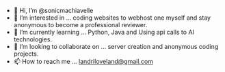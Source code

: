 - 👋 Hi, I’m @sonicmachiavelle
- 👀 I’m interested in ... coding websites to webhost one myself and stay anonymous to become a professional reviewer.
- 🌱 I’m currently learning ... Python, Java and Using api calls to AI technologies.
- 💞️ I’m looking to collaborate on ... server creation and anonymous coding projects.
- 📫 How to reach me ... landriloveland@gmail.com

<!---
sonicmachiavelle/sonicmachiavelle is a ✨ special ✨ repository because its `README.md` (this file) appears on your GitHub profile.
You can click the Preview link to take a look at your changes.
--->
